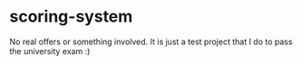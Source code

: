 # scoring-system
No real offers or something involved. It is just a test project that I do to pass the university exam :)
